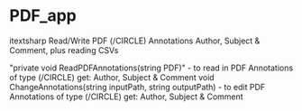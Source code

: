 # PDF_app
itextsharp Read/Write PDF (/CIRCLE) Annotations Author, Subject &amp; Comment, plus reading CSVs

"private void ReadPDFAnnotations(string PDF)" - to read in PDF Annotations of type (/CIRCLE) get: Author, Subject &amp; Comment
void ChangeAnnotations(string inputPath, string outputPath) - to edit PDF Annotations of type (/CIRCLE) get: Author, Subject &amp; Comment
